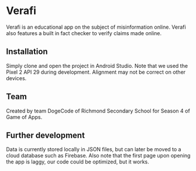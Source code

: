 # Verafi

Verafi is an educational app on the subject of misinformation online. Verafi also features a built in fact checker to verify claims made online.

## Installation

Simply clone and open the project in Android Studio. Note that we used the Pixel 2 API 29 during development. Alignment may not be correct on other devices.

## Team

Created by team DogeCode of Richmond Secondary School for Season 4 of Game of Apps.

## Further development

Data is currently stored locally in JSON files, but can later be moved to a cloud database such as Firebase. Also note that the first page upon opening the app is laggy, our code could be optimized, but it works.